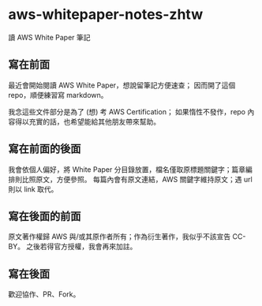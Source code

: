 # aws-whitepaper-notes-zhtw

讀 AWS White Paper 筆記

## 寫在前面

最近會開始閱讀 AWS White Paper，想說留筆記方便速查；
因而開了這個 repo，順便練習寫 markdown。

我念這些文件部分是為了 (想) 考 AWS Certification；
如果惰性不發作，repo 內容得以充實的話，也希望能給其他朋友帶來幫助。

## 寫在前面的後面

我會依個人偏好，將 White Paper 分目錄放置，檔名僅取原標題關鍵字；篇章編排則比照原文，方便參照。
每篇內會有原文連結，AWS 關鍵字維持原文；遇 url 則以 link 取代。

## 寫在後面的前面

原文著作權歸 AWS 與/或其原作者所有；作為衍生著作，我似乎不該宣告 CC-BY。
之後若得官方授權，我會再來加註。

## 寫在後面

歡迎協作、PR、Fork。
